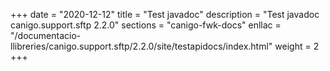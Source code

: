 +++
date        = "2020-12-12"
title       = "Test javadoc"
description = "Test javadoc canigo.support.sftp 2.2.0"
sections    = "canigo-fwk-docs"
enllac		= "/documentacio-llibreries/canigo.support.sftp/2.2.0/site/testapidocs/index.html"
weight		= 2
+++
